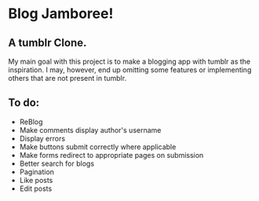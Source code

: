 # Blog Jamboree!

## A tumblr Clone.

My main goal with this project is to make a blogging app  with tumblr as the inspiration.
I may, however, end up omitting some features or implementing others that are not present in tumblr.

## To do:

* ReBlog
* Make comments display author's username
* Display errors
* Make buttons submit correctly where applicable
* Make forms redirect to appropriate pages on submission
* Better search for blogs
* Pagination
* Like posts
* Edit posts